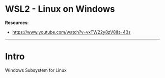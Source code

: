 # WSL2 - Linux on Windows

**Resources**:
- https://www.youtube.com/watch?v=vxTW22y8zV8&t=43s

---

# Intro

Windows Subsystem for Linux
